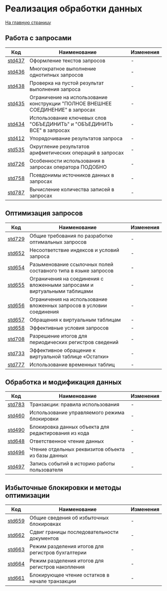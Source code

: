 # Реализация обработки данных

[На главную страницу](./README.MD)

## Работа с запросами

| Код | Наименование | Изменения |
|-|-|-|
| [std437](https://its.1c.ru/db/v8std#content:437:hdoc) | Оформление текстов запросов | - |
| [std436](https://its.1c.ru/db/v8std#content:436:hdoc) | Многократное выполнение однотипных запросов | - |
| [std438](https://its.1c.ru/db/v8std#content:438:hdoc) | Проверка на пустой результат выполнения запроса | - |
| [std435](https://its.1c.ru/db/v8std#content:435:hdoc) | Ограничение на использование конструкции "ПОЛНОЕ ВНЕШНЕЕ СОЕДИНЕНИЕ" в запросах | - |
| [std434](https://its.1c.ru/db/v8std#content:434:hdoc) | Использование ключевых слов "ОБЪЕДИНИТЬ" и "ОБЪЕДИНИТЬ ВСЕ" в запросах | - |
| [std412](https://its.1c.ru/db/v8std#content:412:hdoc) | Упорядочивание результатов запроса | - |
| [std535](https://its.1c.ru/db/v8std#content:535:hdoc) | Округление результатов арифметических операций в запросах | - |
| [std726](https://its.1c.ru/db/v8std#content:726:hdoc) | Особенности использования в запросах оператора ПОДОБНО | - |
| [std758](https://its.1c.ru/db/v8std#content:758:hdoc) | Псевдонимы источников данных в запросах | - |
| [std787](https://its.1c.ru/db/v8std#content:787:hdoc) | Вычисление количества записей в запросах | - |

## Оптимизация запросов

| Код | Наименование | Изменения |
|-|-|-|
| [std729](https://its.1c.ru/db/v8std#content:729:hdoc) | Общие требования по разработке оптимальных запросов | - |
| [std652](https://its.1c.ru/db/v8std#content:652:hdoc) | Несоответствие индексов и условий запроса | - |
| [std654](https://its.1c.ru/db/v8std#content:654:hdoc) | Разыменование ссылочных полей составного типа в языке запросов | - |
| [std655](https://its.1c.ru/db/v8std#content:655:hdoc) | Ограничения на соединения с вложенными запросами и виртуальными таблицами | - |
| [std656](https://its.1c.ru/db/v8std#content:656:hdoc) | Ограничения на использование вложенных запросов в условии соединения | - |
| [std657](https://its.1c.ru/db/v8std#content:657:hdoc) | Обращения к виртуальным таблицам | - |
| [std658](https://its.1c.ru/db/v8std#content:658:hdoc) | Эффективные условия запросов | - |
| [std708](https://its.1c.ru/db/v8std#content:708:hdoc) | Разрешение итогов для периодических регистров сведений | - |
| [std733](https://its.1c.ru/db/v8std#content:733:hdoc) | Эффективное обращение к виртуальной таблице «Остатки» | - |
| [std777](https://its.1c.ru/db/v8std#content:777:hdoc) | Использование временных таблиц | - |

## Обработка и модификация данных

| Код | Наименование | Изменения |
|-|-|-|
| [std783](https://its.1c.ru/db/v8std#content:783:hdoc) | Транзакции: правила использования | - |
| [std460](https://its.1c.ru/db/v8std#content:460:hdoc) | Использование управляемого режима блокировки | - |
| [std490](https://its.1c.ru/db/v8std#content:490:hdoc) | Блокировка данных объекта для редактирования из кода | - |
| [std648](https://its.1c.ru/db/v8std#content:648:hdoc) | Ответственное чтение данных | - |
| [std496](https://its.1c.ru/db/v8std#content:496:hdoc) | Чтение отдельных реквизитов объекта из базы данных | - |
| [std497](https://its.1c.ru/db/v8std#content:497:hdoc) | Запись событий в историю работы пользователя | - |

## Избыточные блокировки и методы оптимизации

| Код | Наименование | Изменения |
|-|-|-|
| [std659](https://its.1c.ru/db/v8std#content:659:hdoc) | Общие сведения об избыточных блокировках | - |
| [std662](https://its.1c.ru/db/v8std#content:662:hdoc) | Сдвиг границы последовательности документов | - |
| [std663](https://its.1c.ru/db/v8std#content:663:hdoc) | Режим разделения итогов для регистров бухгалтерии | - |
| [std664](https://its.1c.ru/db/v8std#content:664:hdoc) | Режим разделения итогов для регистров накопления | - |
| [std661](https://its.1c.ru/db/v8std#content:661:hdoc) | Блокирующее чтение остатков в начале транзакции | - |